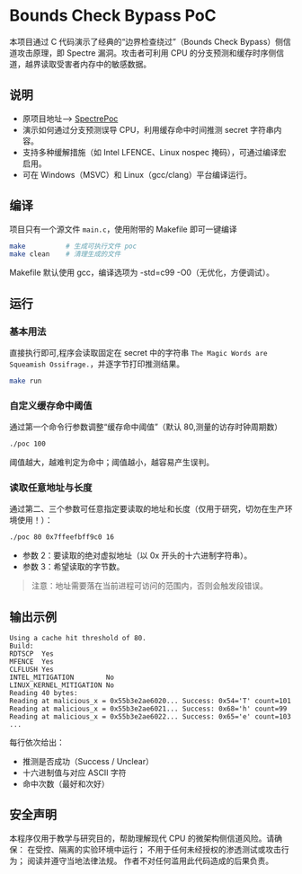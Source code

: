 # Bounds Check Bypass PoC
本项目通过 C 代码演示了经典的“边界检查绕过”（Bounds Check Bypass）侧信道攻击原理，即 Spectre 漏洞。攻击者可利用 CPU 的分支预测和缓存时序侧信道，越界读取受害者内存中的敏感数据。

## 说明
- 原项目地址--> [SpectrePoc](https://github.com/crozone/SpectrePoC)
- 演示如何通过分支预测误导 CPU，利用缓存命中时间推测 secret 字符串内容。
- 支持多种缓解措施（如 Intel LFENCE、Linux nospec 掩码），可通过编译宏启用。
- 可在 Windows（MSVC）和 Linux（gcc/clang）平台编译运行。

## 编译
项目只有一个源文件 `main.c`，使用附带的 Makefile 即可一键编译
```bash
make          # 生成可执行文件 poc
make clean    # 清理生成的文件
```
Makefile 默认使用 gcc，编译选项为 -std=c99 -O0（无优化，方便调试）。

## 运行
### 基本用法
直接执行即可,程序会读取固定在 secret 中的字符串 `The Magic Words are Squeamish Ossifrage.`，并逐字节打印推测结果。
```bash
make run
```
### 自定义缓存命中阈值
通过第一个命令行参数调整“缓存命中阈值”（默认 80,测量的访存时钟周期数）
```bash
./poc 100
```
阈值越大，越难判定为命中；阈值越小，越容易产生误判。

### 读取任意地址与长度
通过第二、三个参数可任意指定要读取的地址和长度（仅用于研究，切勿在生产环境使用！）：
```bash
./poc 80 0x7ffeefbff9c0 16
```
- 参数 2：要读取的绝对虚拟地址（以 0x 开头的十六进制字符串）。
- 参数 3：希望读取的字节数。

> 注意：地址需要落在当前进程可访问的范围内，否则会触发段错误。

## 输出示例
```TEXT
Using a cache hit threshold of 80.
Build:
RDTSCP  Yes
MFENCE  Yes
CLFLUSH Yes
INTEL_MITIGATION        No
LINUX_KERNEL_MITIGATION No
Reading 40 bytes:
Reading at malicious_x = 0x55b3e2ae6020... Success: 0x54='T' count=101
Reading at malicious_x = 0x55b3e2ae6021... Success: 0x68='h' count=99
Reading at malicious_x = 0x55b3e2ae6022... Success: 0x65='e' count=103
...
```

每行依次给出：
- 推测是否成功（Success / Unclear）
- 十六进制值与对应 ASCII 字符
- 命中次数（最好和次好）

## 安全声明
本程序仅用于教学与研究目的，帮助理解现代 CPU 的微架构侧信道风险。请确保：
在受控、隔离的实验环境中运行；
不用于任何未经授权的渗透测试或攻击行为；
阅读并遵守当地法律法规。
作者不对任何滥用此代码造成的后果负责。